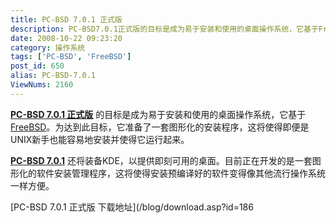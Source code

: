 ```yaml
---
title: PC-BSD 7.0.1 正式版
description: PC-BSD7.0.1正式版的目标是成为易于安装和使用的桌面操作系统，它基于FreeBSD。为达到此目标，它准备了一套图形化的安装程序，这将使得即便是UNIX新手也能容易地安装并使得它运行起来。
date: 2008-10-22 09:23:20
category: 操作系统
tags: ['PC-BSD', 'FreeBSD']
post_id: 650
alias: PC-BSD-7.0.1
ViewNums: 2160
---
```


**[PC-BSD 7.0.1 正式版](/blog/pc-bsd-701)** 的目标是成为易于安装和使用的桌面操作系统，它基于[FreeBSD](/blog/freebsd-71-beta2)。为达到此目标，它准备了一套图形化的安装程序，这将使得即便是UNIX新手也能容易地安装并使得它运行起来。

[**PC-BSD 7.0.1**](/blog/pc-bsd-701) 还将装备KDE，以提供即刻可用的桌面。目前正在开发的是一套图形化的软件安装管理程序，这将使得安装预编译好的软件变得像其他流行操作系统一样方便。

[PC-BSD 7.0.1 正式版 下载地址](/blog/download.asp?id=186


